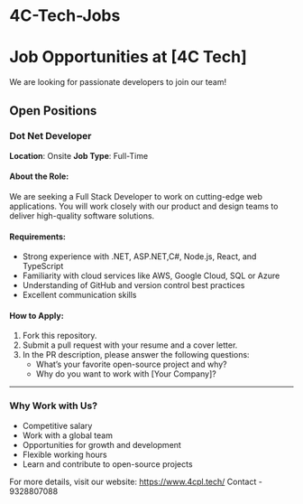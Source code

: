 # 4C-Tech-Jobs
# Job Opportunities at [4C Tech]

We are looking for passionate developers to join our team!

## Open Positions

### Dot Net Developer

**Location**: Onsite
**Job Type**: Full-Time

#### About the Role:
We are seeking a Full Stack Developer to work on cutting-edge web applications. You will work closely with our product and design teams to deliver high-quality software solutions.

#### Requirements:
- Strong experience with .NET, ASP.NET,C#, Node.js, React, and TypeScript
- Familiarity with cloud services like AWS, Google Cloud, SQL or Azure
- Understanding of GitHub and version control best practices
- Excellent communication skills

#### How to Apply:
1. Fork this repository.
2. Submit a pull request with your resume and a cover letter.
3. In the PR description, please answer the following questions:
    - What’s your favorite open-source project and why?
    - Why do you want to work with [Your Company]?



---

### Why Work with Us?
- Competitive salary
- Work with a global team
- Opportunities for growth and development
- Flexible working hours
- Learn and contribute to open-source projects

For more details, visit our website: https://www.4cpl.tech/
Contact - 9328807088

